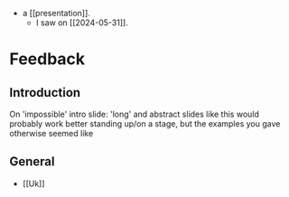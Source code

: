 - a [[presentation]].
    - I saw on [[2024-05-31]].

# Feedback

## Introduction

On 'impossible' intro slide: 'long' and abstract slides like this would probably work better standing up/on a stage, but the examples you gave otherwise seemed like


## General

- [[Uk]]